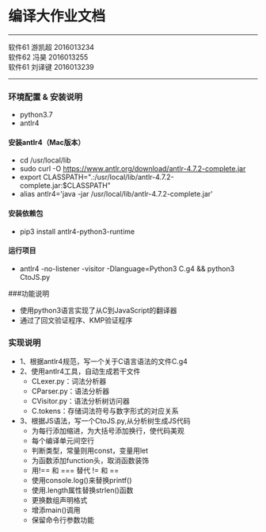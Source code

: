 # 编译大作业文档
***

软件61 游凯超 2016013234 <br>
软件62 冯昊 2016013255 <br>
软件61 刘译键 2016013239 <br>

***

### 环境配置 & 安装说明
* python3.7
* antlr4

#### 安装antlr4（Mac版本）
* cd /usr/local/lib
* sudo curl -O https://www.antlr.org/download/antlr-4.7.2-complete.jar
* export CLASSPATH=".:/usr/local/lib/antlr-4.7.2-complete.jar:$CLASSPATH"
* alias antlr4='java -jar /usr/local/lib/antlr-4.7.2-complete.jar'

#### 安装依赖包
* pip3 install antlr4-python3-runtime

#### 运行项目
* antlr4 -no-listener -visitor -Dlanguage=Python3 C.g4 && python3 CtoJS.py

###功能说明
* 使用python3语言实现了从C到JavaScript的翻译器
* 通过了回文验证程序、KMP验证程序

### 实现说明
* 1、根据antlr4规范，写一个关于C语言语法的文件C.g4
* 2、使用antlr4工具，自动生成若干文件
	* CLexer.py：词法分析器
	* CParser.py：语法分析器 
	* CVisitor.py：语法分析树访问器
	* C.tokens：存储词法符号与数字形式的对应关系
* 3、根据JS语法，写一个CtoJS.py,从分析树生成JS代码
	* 为每行添加缩进，为大括号添加换行，使代码美观
	* 每个编译单元间空行
	* 判断类型，常量则用const，变量用let
	* 为函数添加function头，取消函数装饰
	* 用!== 和 === 替代 != 和 ==
	* 使用console.log()来替换printf()
	* 使用.length属性替换strlen()函数
	* 更换数组声明格式
	* 增添main()调用
	* 保留命令行参数功能